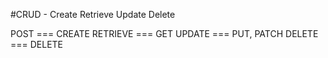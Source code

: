 #CRUD - Create Retrieve Update Delete

POST === CREATE
RETRIEVE === GET
UPDATE === PUT, PATCH
DELETE === DELETE



